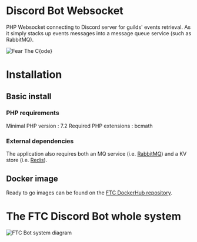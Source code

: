 # Discord Bot Websocket
PHP Websocket connecting to Discord server for guilds' events retrieval. As it simply stacks
up events messages into a message queue service (such as RabbitMQ).

![Fear The C{ode}](https://docs.fearthec.io/images/ftc-logo.png)

# Installation

## Basic install

### PHP requirements
Minimal PHP version : 7.2
Required PHP extensions : bcmath

### External dependencies
The application also requires both an MQ service (i.e. [RabbitMQ](https://www.rabbitmq.com)) and
a KV store (i.e. [Redis](https://redis.io)).


## Docker image 

Ready to go images can be found on the [FTC DockerHub repository](https://hub.docker.com/r/fearthec/ftc-discord-bot-websocket).


# The FTC Discord Bot whole system

![FTC Bot system diagram](https://docs.fearthec.io/images/ftc-bot-system.png)
